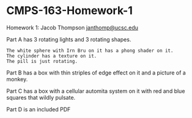 # CMPS-163-Homework-1
Homework 1: Jacob Thompson janthomp@ucsc.edu


Part A has 3 rotating lights and 3 rotating shapes.

	The white sphere with Irn Bru on it has a phong shader on it.
	The cylinder has a texture on it.
	The pill is just rotating.


Part B has a box with thin striples of edge effect on it and a picture of a monkey.

Part C has a box with a cellular automita system on it with red and blue squares that wildly pulsate.

Part D is an included PDF
